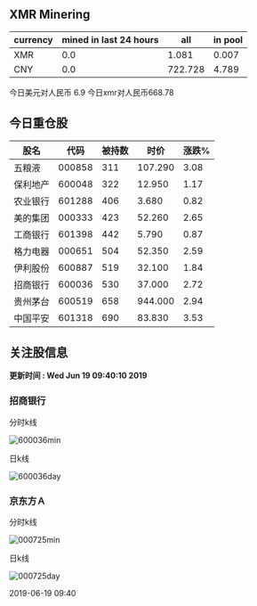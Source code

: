 ## XMR Minering

|currency|mined in last 24 hours|all|in pool|
|---|---|---|---|
|XMR|0.0|1.081|0.007|
|CNY|0.0|722.728|4.789|

今日美元对人民币 6.9	今日xmr对人民币668.78


## 今日重仓股 

|股名|代码|被持数|时价|涨跌%|
|---|---|---|---|---|
|五粮液|000858|311|107.290|3.08|
|保利地产|600048|322|12.950|1.17|
|农业银行|601288|406|3.680|0.82|
|美的集团|000333|423|52.260|2.65|
|工商银行|601398|442|5.790|0.87|
|格力电器|000651|504|52.350|2.59|
|伊利股份|600887|519|32.100|1.84|
|招商银行|600036|530|37.000|2.72|
|贵州茅台|600519|658|944.000|2.94|
|中国平安|601318|690|83.830|3.53|

## 关注股信息
**更新时间 : Wed Jun 19 09:40:10 2019**
### 招商银行 
分时k线

![600036min](http://image.sinajs.cn/newchart/min/n/sh600036.gif)

日k线

![600036day](http://image.sinajs.cn/newchart/daily/n/sh600036.gif)

### 京东方Ａ 
分时k线

![000725min](http://image.sinajs.cn/newchart/min/n/sz000725.gif)

日k线

![000725day](http://image.sinajs.cn/newchart/daily/n/sz000725.gif)

2019-06-19 09:40